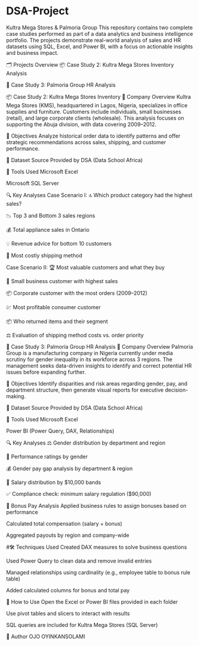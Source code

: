 # DSA-Project
 Kultra Mega Stores & Palmoria Group
This repository contains two complete case studies performed as part of a data analytics and business intelligence portfolio. The projects demonstrate real-world analysis of sales and HR datasets using SQL, Excel, and Power BI, with a focus on actionable insights and business impact.

🗂️ Projects Overview
📦 Case Study 2: Kultra Mega Stores Inventory Analysis

👥 Case Study 3: Palmoria Group HR Analysis

📦 Case Study 2: Kultra Mega Stores Inventory
🏢 Company Overview
Kultra Mega Stores (KMS), headquartered in Lagos, Nigeria, specializes in office supplies and furniture. Customers include individuals, small businesses (retail), and large corporate clients (wholesale). This analysis focuses on supporting the Abuja division, with data covering 2009–2012.

📌 Objectives
Analyze historical order data to identify patterns and offer strategic recommendations across sales, shipping, and customer performance.

📁 Dataset Source
Provided by DSA (Data School Africa)

🧰 Tools Used
Microsoft Excel

Microsoft SQL Server

🔍 Key Analyses
Case Scenario I:
🔝 Which product category had the highest sales?

📉 Top 3 and Bottom 3 sales regions

💰 Total appliance sales in Ontario

💡 Revenue advice for bottom 10 customers

🚚 Most costly shipping method

Case Scenario II:
🏆 Most valuable customers and what they buy

🧾 Small business customer with highest sales

📦 Corporate customer with the most orders (2009–2012)

💹 Most profitable consumer customer

📦 Who returned items and their segment

⚖️ Evaluation of shipping method costs vs. order priority

👥 Case Study 3: Palmoria Group HR Analysis
🏢 Company Overview
Palmoria Group is a manufacturing company in Nigeria currently under media scrutiny for gender inequality in its workforce across 3 regions. The management seeks data-driven insights to identify and correct potential HR issues before expanding further.

📌 Objectives
Identify disparities and risk areas regarding gender, pay, and department structure, then generate visual reports for executive decision-making.

📁 Dataset Source
Provided by DSA (Data School Africa)

🧰 Tools Used
Microsoft Excel

Power BI (Power Query, DAX, Relationships)

🔍 Key Analyses
⚖️ Gender distribution by department and region

🌟 Performance ratings by gender

💰 Gender pay gap analysis by department & region

🧾 Salary distribution by $10,000 bands

✅ Compliance check: minimum salary regulation ($90,000)

🧮 Bonus Pay Analysis
Applied business rules to assign bonuses based on performance

Calculated total compensation (salary + bonus)

Aggregated payouts by region and company-wide

#🛠️ Techniques Used
Created DAX measures to solve business questions

Used Power Query to clean data and remove invalid entries

Managed relationships using cardinality (e.g., employee table to bonus rule table)

Added calculated columns for bonus and total pay

📌 How to Use
Open the Excel or Power BI files provided in each folder

Use pivot tables and slicers to interact with results

SQL queries are included for Kultra Mega Stores (SQL Server)

👤 Author
OJO OYINKANSOLAMI
